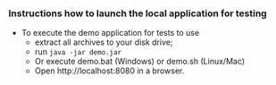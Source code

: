 ### Instructions how to launch the local application for testing
- To execute the demo application for tests to use
  - extract all archives to your disk drive;
  - run `java -jar demo.jar`
  - Or execute demo.bat (Windows) or demo.sh (Linux/Mac)
  - Open http://localhost:8080 in a browser.
  
